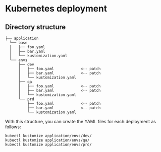 # Kubernetes deployment

## Directory structure

```shell
├── application
  └── base
  │   ├── foo.yaml
  │   ├── bar.yaml
  │   └── kustomization.yaml
  └── envs
      ├── dev
      │   ├── foo.yaml            <-- patch
      │   ├── bar.yaml            <-- patch
      │   └── kustomization.yaml
      ├── qa
      │   ├── foo.yaml            <-- patch
      │   ├── bar.yaml            <-- patch
      │   └── kustomization.yaml
      └── prd
          ├── foo.yaml            <-- patch
          ├── bar.yaml            <-- patch
          └── kustomization.yaml
```

With this structure, you can create the YAML files for each deployment as
follows:

```shell
kubectl kustomize application/envs/dev/
kubectl kustomize application/envs/qa/
kubectl kustomize application/envs/prd/
```
